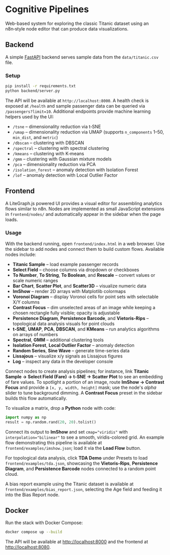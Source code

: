 # Cognitive Pipelines

Web-based system for exploring the classic Titanic dataset using an n8n‑style node editor that can produce data visualizations.

## Backend

A simple [FastAPI](https://fastapi.tiangolo.com/) backend serves sample data from the
`data/titanic.csv` file.

### Setup

```bash
pip install -r requirements.txt
python backend/server.py
```

The API will be available at `http://localhost:8000`. A health check is exposed at
`/health` and sample passenger data can be queried via `/passengers?limit=10`.
Additional endpoints provide machine learning helpers used by the UI:

- `/tsne` – dimensionality reduction via t‑SNE
- `/umap` – dimensionality reduction via UMAP (supports `n_components` 1–50, `min_dist`, and `metric`)
- `/dbscan` – clustering with DBSCAN
- `/spectral` – clustering with spectral clustering
- `/kmeans` – clustering with K‑means
- `/gmm` – clustering with Gaussian mixture models
- `/pca` – dimensionality reduction via PCA
- `/isolation_forest` – anomaly detection with Isolation Forest
- `/lof` – anomaly detection with Local Outlier Factor

## Frontend

A LiteGraph.js powered UI provides a visual editor for assembling analytics flows similar to n8n. Nodes are implemented as
small JavaScript extensions in `frontend/nodes/` and automatically appear in the sidebar when the page loads.

### Usage

With the backend running, open `frontend/index.html` in a web browser. Use the sidebar to add nodes and connect them to build custom flows. Available nodes include:

- **Titanic Sample** – load example passenger records
- **Select Field** – choose columns via dropdown or checkboxes
- **To Number**, **To String**, **To Boolean**, and **Rescale** – convert values or scale numeric ranges
- **Bar Chart**, **Scatter Plot**, and **Scatter3D** – visualize numeric data
- **ImShow** – render 2D arrays with Matplotlib colormaps
- **Voronoi Diagram** – display Voronoi cells for point sets with selectable X/Y columns
- **Contrast Focus** – dim unselected areas of an image while keeping a chosen rectangle fully visible; opacity is adjustable
- **Persistence Diagram**, **Persistence Barcode**, and **Vietoris-Rips** – topological data analysis visuals for point clouds
- **t‑SNE**, **UMAP**, **PCA**, **DBSCAN**, and **KMeans** – run analytics algorithms on arrays of numbers
- **Spectral**, **GMM** – additional clustering tools
- **Isolation Forest**, **Local Outlier Factor** – anomaly detection
- **Random Series**, **Sine Wave** – generate time-series data
- **Lissajous** – visualize x/y signals as Lissajous figures
- **Log** – inspect any data in the developer console

Connect nodes to create analysis pipelines; for instance, link **Titanic Sample → Select Field (Fare) → t‑SNE → Scatter Plot** to see an embedding of fare values.
To spotlight a portion of an image, route **ImShow → Contrast Focus** and provide a `[x, y, width, height]` mask; use the node's *alpha* slider to tune background dimming. A **Contrast Focus** preset in the sidebar builds this flow automatically.

To visualize a matrix, drop a **Python** node with code:

```python
import numpy as np
result = np.random.rand(20, 20).tolist()
```

Connect its output to **ImShow** and set `cmap="viridis"` with `interpolation="bilinear"` to see a smooth, viridis-colored grid.
An example flow demonstrating this pipeline is available at `frontend/examples/imshow.json`; load it via the **Load Flow** button.

For topological data analysis, click **TDA Demo** under Presets to load `frontend/examples/tda.json`, showcasing the **Vietoris-Rips**, **Persistence Diagram**, and **Persistence Barcode** nodes connected to a random point cloud.

A bias report example using the Titanic dataset is available at `frontend/examples/bias_report.json`, selecting the Age field and feeding it into the Bias Report node.

## Docker

Run the stack with Docker Compose:

```bash
docker compose up --build
```

The API will be available at [http://localhost:8000](http://localhost:8000) and the frontend at [http://localhost:8080](http://localhost:8080).
